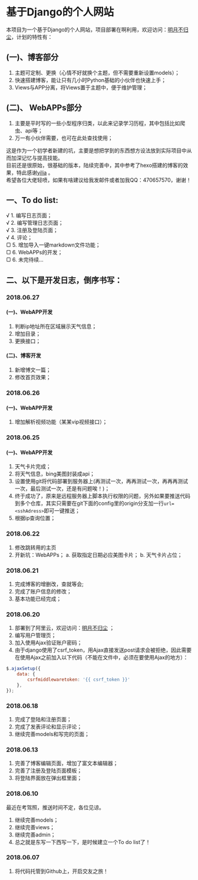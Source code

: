 # 基于Django的个人网站   

本项目为一个基于Django的个人网站，项目部署在啊利用，欢迎访问：[明月不归尘](https://fslong.xyz)，计划的特性有：   
## (一)、博客部分 
1. 主题可定制、更换（心情不好就换个主题，但不需要重新设置models）；
2. 快速搭建博客，能让只有几小时Python基础的小伙伴也快速上手；
3. Views与APP分离，将Views置于主题中，便于维护管理；  
## (二)、 WebAPPs部分  
1. 主要是平时写的一些小型程序归类，以此来记录学习历程，其中包括比如爬虫、api等；
2. 万一有小伙伴需要，也可在此处查找使用；  

这是作为一个初学者新建的坑，主要是想把学到的东西想方设法放到实际项目中从而加深记忆与提高技能。  
目前还是很原始，很基础的版本，陆续完善中，其中参考了hexo搭建的博客的效果，特此感谢[yilia](https://github.com/litten/hexo-theme-yilia.git) 。  
希望各位大佬轻喷，如果有啥建议给我发邮件或者加我QQ：470657570，谢谢！  

## 一、To do list:
√ 1. 编写日志页面；  
√ 2. 编写管理日志页面；  
√ 3. 注册及登陆页面；  
√ 4. 评论；  
▢ 5. 增加导入一键markdown文件功能；   
▢ 6. WebAPPs的开发；  
▢ 6. 未完待续...  
## 二、以下是开发日志，倒序书写： 
### 2018.06.27
#### (一)、WebAPP开发
1. 判断ip地址所在区域展示天气信息；
2. 增加目录；
3. 更换接口；
#### (二)、博客开发
1. 新增博文一篇；
2. 修改首页效果；
### 2018.06.26
#### (一)、WebAPP开发
1. 增加解析视频功能（某某vip视频接口）；
### 2018.06.25
#### (一)、WebAPP开发
1. 天气卡片完成；
2. 将天气信息，bing美图封装成api；
3. 设置使用git将代码部署到服务器上(再测试一次，再再测试一次，再再再测试一次，最后测试一次，还是有问题唉！)；
4. 终于成功了，原来是远程服务器上脚本执行权限的问题，另外如果要推送代码到多个仓库，其实只需要在git下面的config里的origin分支加一行`url=<sshAdress>`即可一键推送；
5. 根据ip查询位置；
### 2018.06.22  
1. 修改跳转用的主页
2. 开新坑：WebAPPs；
    a. 获取指定日期必应美图卡片； 
    b. 天气卡片占位；
### 2018.06.21  
1. 完成博客的增删改，查就等会;
2. 完成了账户信息的修改；
3. 基本功能已经完成；
### 2018.06.20
1. 部署到了阿里云，欢迎访问：[明月不归尘](https://fslong.xyz) ；
2. 编写用户管理页；
3. 加入使用Ajax验证账户密码；
4. 由于django使用了csrf_token，用Ajax直接发送post请求会被拒绝，因此需要在使用Ajax之前加入以下代码（不能在文件中，必须在要使用Ajax的地方）：  
```javascript
$.ajaxSetup({
    data: {
        csrfmiddlewaretoken: '{{ csrf_token }}'
    },
});
```
### 2018.06.18
1. 完成了登陆和注册页面；
2. 完成了发表评论和显示评论；
3. 继续完善models和写完的页面；
### 2018.06.13  
1. 完善了博客编辑页面，增加了富文本编辑器；  
2. 完善了注册及登陆页面模板；  
3. 将登陆界面放在弹出框里面；  
### 2018.06.10  
最近在考驾照，推送时间不定，各位见谅。
1. 继续完善models；
2. 继续完善views；
3. 继续完善admin；
4. 总之就是东写一下西写一下，是时候建立一个To do list了！
### 2018.06.07
1. 将代码托管到Github上，开启交友之旅！
